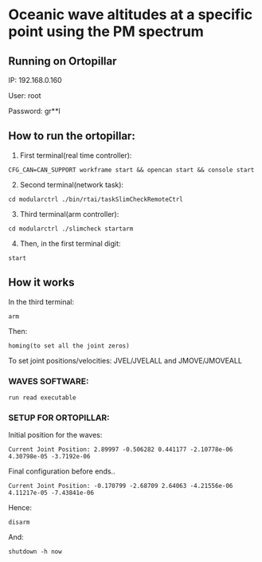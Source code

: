 # Oceanic wave altitudes at a specific point using the PM spectrum

## Running on Ortopillar

IP: 192.168.0.160

User: root

Password: gr**l

## How to run the ortopillar:

1. First terminal(real time controller):
```
CFG_CAN=CAN_SUPPORT workframe start && opencan start && console start
```

2. Second terminal(network task):
```
cd modularctrl ./bin/rtai/taskSlimCheckRemoteCtrl
```

3. Third terminal(arm controller):
```
cd modularctrl ./slimcheck startarm
```

4. Then, in the first terminal digit:
```
start
```

## How it works

In the third terminal:
```
arm
```
Then:
```
homing(to set all the joint zeros)
```

To set joint positions/velocities: JVEL/JVELALL and JMOVE/JMOVEALL

### WAVES SOFTWARE:
```
run read executable
```

### SETUP FOR ORTOPILLAR:

Initial position for the waves:
```
Current Joint Position: 2.89997 -0.506282 0.441177 -2.10778e-06 4.30798e-05 -3.7192e-06 
```

Final configuration before ends..
```
Current Joint Position: -0.170799 -2.68709 2.64063 -4.21556e-06 4.11217e-05 -7.43841e-06 
```

Hence:
```
disarm 
```
And:
```
shutdown -h now 
```

